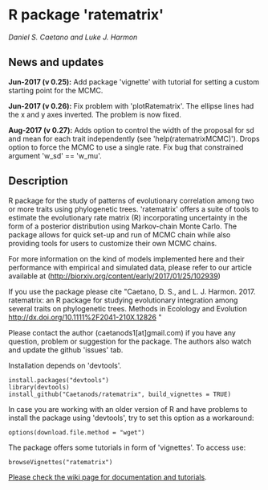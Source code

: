 # R package 'ratematrix'

*Daniel S. Caetano and Luke J. Harmon*

## News and updates

**Jun-2017 (v 0.25):** Add package 'vignette' with tutorial for setting a custom starting point for the MCMC.

**Jun-2017 (v 0.26):** Fix problem with 'plotRatematrix'. The ellipse lines had the x and y axes inverted. The problem is now fixed.

**Aug-2017 (v 0.27):** Adds option to control the width of the proposal for sd and mean for each trait independently (see 'help(ratematrixMCMC)'). Drops option to force the MCMC to use a single rate. Fix bug that constrained argument 'w_sd' == 'w_mu'.

## Description

R package for the study of patterns of evolutionary correlation among two or more traits using phylogenetic trees. 'ratematrix' offers a suite of tools to estimate the evolutionary rate matrix (R) incorporating uncertainty in the form of a posterior distribution using Markov-chain Monte Carlo. The package allows for quick set-up and run of MCMC chain while also providing tools for users to customize their own MCMC chains.

For more information on the kind of models implemented here and their performance with empirical and simulated data, please refer to our article available at (http://biorxiv.org/content/early/2017/01/25/102939)

If you use the package please cite "Caetano, D. S., and L. J. Harmon. 2017. ratematrix: an R package for studying evolutionary integration among several traits on phylogenetic trees. Methods in Ecolology and Evolution http://dx.doi.org/10.1111%2F2041-210X.12826 "

Please contact the author (caetanods1[at]gmail.com) if you have any question, problem or suggestion for the package. The authors also watch and update the github 'issues' tab.

Installation depends on 'devtools'.
```{r,R.options=list(max.print=20)}
install.packages("devtools")
library(devtools)
install_github("Caetanods/ratematrix", build_vignettes = TRUE)
```

In case you are working with an older version of R and have problems to install the package using 'devtools', try to set this option as a workaround:
```{r,R.options=list(max.print=20)}
options(download.file.method = "wget")
```

The package offers some tutorials in form of 'vignettes'. To access use:
```{r,R.options=list(max.print=20)}
browseVignettes("ratematrix")
```

[Please check the wiki page for documentation and tutorials](https://github.com/Caetanods/ratematrix/wiki/Home).
